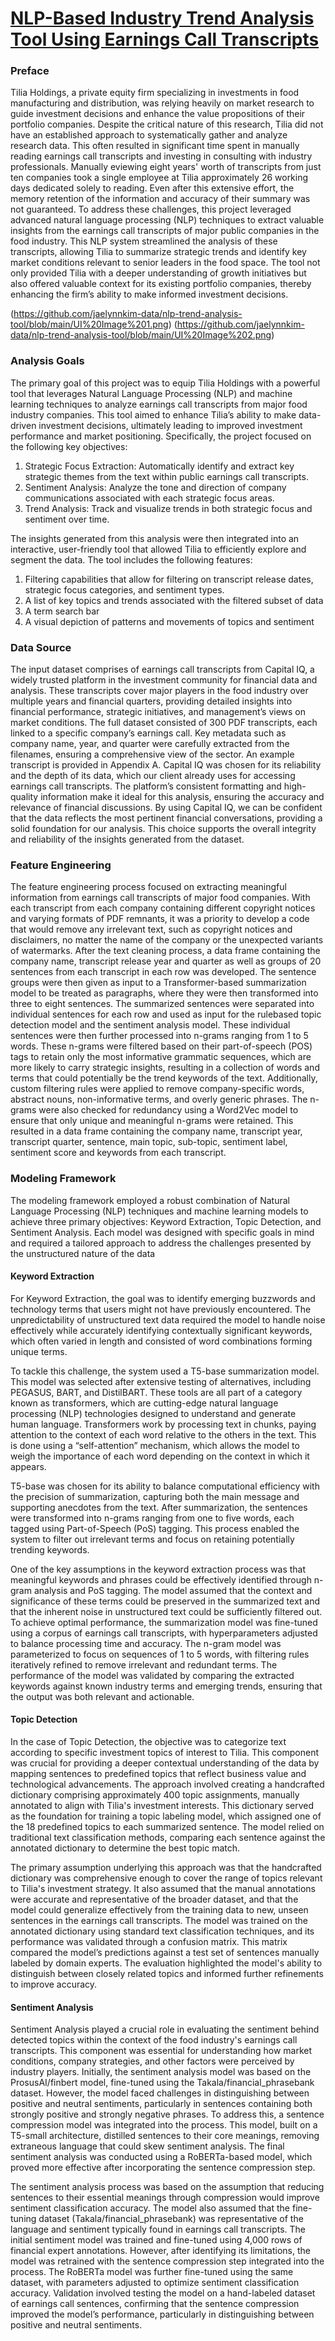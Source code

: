 # [NLP-Based Industry Trend Analysis Tool Using Earnings Call Transcripts](https://github.com/jaelynnkim-data/nlp-trend-analysis-tool/blob/main/NLP_Trend_Analysis_Code.ipynb)

### Preface
Tilia Holdings, a private equity firm specializing in investments in food manufacturing
and distribution, was relying heavily on market research to guide investment decisions and enhance the
value propositions of their portfolio companies. Despite the critical nature of this research, Tilia
did not have an established approach to systematically gather and analyze research data. This
often resulted in significant time spent in manually reading earnings call transcripts and investing in consulting with industry
professionals. Manually eviewing eight years' worth of transcripts from just ten companies took a single employee at Tilia 
approximately 26 working days dedicated solely to reading. Even after
this extensive effort, the memory retention of the information and accuracy of their summary was not guaranteed.
To address these challenges, this project leveraged advanced natural language processing
(NLP) techniques to extract valuable insights from the earnings call transcripts of major public
companies in the food industry. This NLP system streamlined the analysis of these
transcripts, allowing Tilia to summarize strategic trends and identify key
market conditions relevant to senior leaders in the food space. The tool not only provided
Tilia with a deeper understanding of growth initiatives but also offered valuable context for its
existing portfolio companies, thereby enhancing the firm’s ability to make informed investment
decisions.


(https://github.com/jaelynnkim-data/nlp-trend-analysis-tool/blob/main/UI%20Image%201.png)
(https://github.com/jaelynnkim-data/nlp-trend-analysis-tool/blob/main/UI%20Image%202.png)


### Analysis Goals

The primary goal of this project was to equip Tilia Holdings with a powerful tool that
leverages Natural Language Processing (NLP) and machine learning techniques to analyze
earnings call transcripts from major food industry companies. This tool aimed to enhance Tilia’s
ability to make data-driven investment decisions, ultimately leading to improved investment
performance and market positioning. Specifically, the project focused on the following key
objectives:
1. Strategic Focus Extraction: Automatically identify and extract key strategic themes
from the text within public earnings call transcripts.
2. Sentiment Analysis: Analyze the tone and direction of company communications
associated with each strategic focus areas.
3. Trend Analysis: Track and visualize trends in both strategic focus and sentiment over
time.

The insights generated from this analysis were then integrated into an interactive, user-friendly tool that
allowed Tilia to efficiently explore and segment the data. The tool includes the following features:
1. Filtering capabilities that allow for filtering on transcript release dates, strategic focus
categories, and sentiment types.
2. A list of key topics and trends associated with the filtered subset of data
3. A term search bar
4. A visual depiction of patterns and movements of topics and sentiment


### Data Source
The input dataset comprises of earnings call transcripts from Capital IQ, a widely trusted platform
in the investment community for financial data and analysis. These transcripts cover major
players in the food industry over multiple years and financial quarters, providing detailed
insights into financial performance, strategic initiatives, and management’s views on market
conditions. The full dataset consisted of 300 PDF transcripts, each linked to a specific company’s earnings
call. Key metadata such as company name, year, and quarter were carefully extracted from the
filenames, ensuring a comprehensive view of the sector. An example transcript is provided in
Appendix A.
Capital IQ was chosen for its reliability and the depth of its data, which our client already
uses for accessing earnings call transcripts. The platform’s consistent formatting and high-quality
information make it ideal for this analysis, ensuring the accuracy and relevance of financial
discussions. By using Capital IQ, we can be confident that the data reflects the most pertinent
financial conversations, providing a solid foundation for our analysis. This choice supports the
overall integrity and reliability of the insights generated from the dataset.

### Feature Engineering
The feature engineering process focused on extracting meaningful information from
earnings call transcripts of major food companies. With each transcript from each company
containing different copyright notices and varying formats of PDF remnants, it was a priority to
develop a code that would remove any irrelevant text, such as copyright notices and disclaimers,
no matter the name of the company or the unexpected variants of watermarks. After the text
cleaning process, a data frame containing the company name, transcript release year and quarter as well as groups of 20 sentences from each transcript in each row was developed. The sentence
groups were then given as input to a Transformer-based summarization model to be treated as
paragraphs, where they were then transformed into three to eight sentences. The summarized
sentences were separated into individual sentences for each row and used as input for the rulebased topic detection model and the sentiment analysis model. These individual sentences were
then further processed into n-grams ranging from 1 to 5 words. These n-grams were filtered
based on their part-of-speech (POS) tags to retain only the most informative grammatic
sequences, which are more likely to carry strategic insights, resulting in a collection of words
and terms that could potentially be the trend keywords of the text. Additionally, custom filtering
rules were applied to remove company-specific words, abstract nouns, non-informative terms,
and overly generic phrases. The n-grams were also checked for redundancy using a Word2Vec
model to ensure that only unique and meaningful n-grams were retained. This resulted in a data
frame containing the company name, transcript year, transcript quarter, sentence, main topic,
sub-topic, sentiment label, sentiment score and keywords from each transcript.


### Modeling Framework

The modeling framework employed a robust combination of Natural Language
Processing (NLP) techniques and machine learning models to achieve three primary objectives:
Keyword Extraction, Topic Detection, and Sentiment Analysis. Each model was designed with
specific goals in mind and required a tailored approach to address the challenges presented by
the unstructured nature of the data


#### Keyword Extraction
For Keyword Extraction, the goal was to identify emerging buzzwords and technology
terms that users might not have previously encountered. The unpredictability of unstructured text
data required the model to handle noise effectively while accurately identifying contextually significant keywords, which often varied in length and consisted of word combinations forming
unique terms. 


To tackle this challenge, the system used a T5-base summarization model. This model
was selected after extensive testing of alternatives, including PEGASUS, BART, and
DistilBART. These tools are all part of a category known as transformers, which are cutting-edge
natural language processing (NLP) technologies designed to understand and generate human
language. Transformers work by processing text in chunks, paying attention to the context of
each word relative to the others in the text. This is done using a “self-attention” mechanism,
which allows the model to weigh the importance of each word depending on the context in which
it appears. 


T5-base was chosen for its ability to balance computational efficiency with the precision
of summarization, capturing both the main message and supporting anecdotes from the text.
After summarization, the sentences were transformed into n-grams ranging from one to five
words, each tagged using Part-of-Speech (PoS) tagging. This process enabled the system to filter
out irrelevant terms and focus on retaining potentially trending keywords.


One of the key assumptions in the keyword extraction process was that meaningful
keywords and phrases could be effectively identified through n-gram analysis and PoS tagging.
The model assumed that the context and significance of these terms could be preserved in the
summarized text and that the inherent noise in unstructured text could be sufficiently filtered out.
To achieve optimal performance, the summarization model was fine-tuned using a corpus of
earnings call transcripts, with hyperparameters adjusted to balance processing time and accuracy.
The n-gram model was parameterized to focus on sequences of 1 to 5 words, with filtering rules
iteratively refined to remove irrelevant and redundant terms. The performance of the model was validated by comparing the extracted keywords against known industry terms and emerging
trends, ensuring that the output was both relevant and actionable.


#### Topic Detection
In the case of Topic Detection, the objective was to categorize text according to specific
investment topics of interest to Tilia. This component was crucial for providing a deeper
contextual understanding of the data by mapping sentences to predefined topics that reflect
business value and technological advancements. The approach involved creating a handcrafted
dictionary comprising approximately 400 topic assignments, manually annotated to align with
Tilia's investment interests. This dictionary served as the foundation for training a topic labeling
model, which assigned one of the 18 predefined topics to each summarized sentence. The model
relied on traditional text classification methods, comparing each sentence against the annotated
dictionary to determine the best topic match.


The primary assumption underlying this approach was that the handcrafted dictionary
was comprehensive enough to cover the range of topics relevant to Tilia's investment strategy. It
also assumed that the manual annotations were accurate and representative of the broader
dataset, and that the model could generalize effectively from the training data to new, unseen
sentences in the earnings call transcripts. The model was trained on the annotated dictionary
using standard text classification techniques, and its performance was validated through a
confusion matrix. This matrix compared the model’s predictions against a test set of sentences
manually labeled by domain experts. The evaluation highlighted the model's ability to
distinguish between closely related topics and informed further refinements to improve accuracy.


#### Sentiment Analysis
Sentiment Analysis played a crucial role in evaluating the sentiment behind detected
topics within the context of the food industry's earnings call transcripts. This component was
essential for understanding how market conditions, company strategies, and other factors were perceived by industry players. Initially, the sentiment analysis model was based on the
ProsusAI/finbert model, fine-tuned using the Takala/financial_phrasebank dataset. However, the
model faced challenges in distinguishing between positive and neutral sentiments, particularly in
sentences containing both strongly positive and strongly negative phrases. To address this, a
sentence compression model was integrated into the process. This model, built on a T5-small
architecture, distilled sentences to their core meanings, removing extraneous language that could
skew sentiment analysis. The final sentiment analysis was conducted using a RoBERTa-based
model, which proved more effective after incorporating the sentence compression step.


The sentiment analysis process was based on the assumption that reducing sentences to
their essential meanings through compression would improve sentiment classification accuracy.
The model also assumed that the fine-tuning dataset (Takala/financial_phrasebank) was
representative of the language and sentiment typically found in earnings call transcripts. The
initial sentiment model was trained and fine-tuned using 4,000 rows of financial expert
annotations. However, after identifying its limitations, the model was retrained with the sentence
compression step integrated into the process. The RoBERTa model was further fine-tuned using
the same dataset, with parameters adjusted to optimize sentiment classification accuracy.
Validation involved testing the model on a hand-labeled dataset of earnings call sentences,
confirming that the sentence compression improved the model’s performance, particularly in
distinguishing between positive and neutral sentiments.









